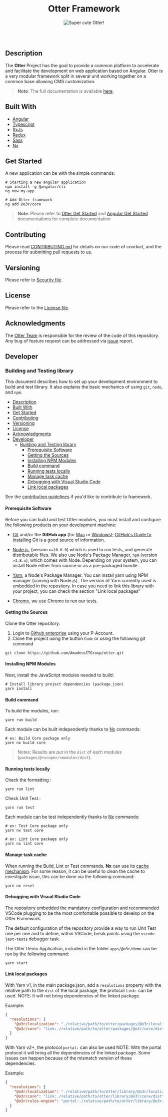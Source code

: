 <h1 align="center">Otter Framework</h1>
<p align="center">
  <img src="./.attachments/logo.png" alt="Super cute Otter!"/>
</p>

<br />
<br />

## Description

The **Otter** Project has the goal to provide a common platform to accelerate and facilitate the development on web application based on Angular.
Otter is a very modular framework split in several unit working together on a common base allowing CMS customization.

> **Note**:  The full documentation is available [here](./docs/README.md).

## Built With

* [Angular](https://angular.io/)
* [Typescript](https://www.typescriptlang.org/)
* [RxJs](http://reactivex.io/rxjs/)
* [Redux](http://redux.js.org/)
* [Sass](http://sass-lang.com/)
* [Nx](https://nx.dev/)

## Get Started

A new application can be with the simple commands:

```shell
# Starting a new angular application
npm install -g @angular/cli
ng new my-app

# Add Otter framework
ng add @o3r/core
```

> **Note**: Please refer to [Otter Get Started](./docs/core/START_NEW_APPLICATION.md) and [Angular Get Started](https://angular.io/guide/setup-local#install-the-angular-cli) documentations for complete documentation

## Contributing

Please read [CONTRIBUTING.md](./CONTRIBUTING.md) for details on our code of conduct, and the process for submitting pull requests to us.

## Versioning

Please refer to [Security file](./SECURITY.md).

## License

Please refer to the [License file](./LICENSE).

## Acknowledgments

The [Otter Team](https://github.com/orgs/amadeus-digital/teams/otter) is responsible for the review of the code of this repository.
Any bug of feature request can be addressed via [issue](https://github.com/AmadeusITGroup/otter/issues/new/choose) report.

## Developer

### Building and Testing library

This document describes how to set up your development environment to build and test library.
It also explains the basic mechanics of using `git`, `node`, and `npm`.

- [Description](#description)
- [Built With](#built-with)
- [Get Started](#get-started)
- [Contributing](#contributing)
- [Versioning](#versioning)
- [License](#license)
- [Acknowledgments](#acknowledgments)
- [Developer](#developer)
  - [Building and Testing library](#building-and-testing-library)
    - [Prerequisite Software](#prerequisite-software)
    - [Getting the Sources](#getting-the-sources)
    - [Installing NPM Modules](#installing-npm-modules)
    - [Build command](#build-command)
    - [Running tests locally](#running-tests-locally)
    - [Manage task cache](#manage-task-cache)
    - [Debugging with Visual Studio Code](#debugging-with-visual-studio-code)
    - [Link local packages](#link-local-packages)

See the [contribution guidelines](./CONTRIBUTING.md)
if you'd like to contribute to framework.

#### Prerequisite Software

Before you can build and test Otter modules, you must install and configure the
following products on your development machine:

* [Git](http://git-scm.com) and/or the **GitHub app** (for [Mac](http://mac.github.com) or
  [Windows](http://windows.github.com)); [GitHub's Guide to Installing
  Git](https://help.github.com/articles/set-up-git) is a good source of information.

* [Node.js](http://nodejs.org), (version `>=10.0.0`) which is used to run tests, and generate distributable files. We also use Node's Package Manager, `npm`
  (version `>3.8.x`), which comes with Node. Depending on your system, you can install Node either from
  source or as a pre-packaged bundle.
  
* [Yarn](https://yarnpkg.com/lang/en/docs/install/), a Node's Package Manager. You can install yarn using NPM manager (coming with Node.js).
  The version of Yarn currently used is embedded in the repository. In case you need to link this library with your project, you can check the section "Link local packages"

* [Chrome](https://www.google.com/chrome/browser/desktop/index.html), we use Chrome to run our tests.

#### Getting the Sources

Clone the Otter repository:

1. Login to [Github enterprise](https://github.com/AmadeusITGroup/otter) using your P-Account.
2. Clone the project using the button `Code` or using the following git command

```shell
git clone https://github.com/AmadeusITGroup/otter.git
```

#### Installing NPM Modules

Next, install the JavaScript modules needed to build:

```shell
# Install library project dependencies (package.json)
yarn install
```

#### Build command

To build the modules, run:

```shell
yarn run build
```

Each module can be built independently thanks to [Nx](https://nx.dev/packages/nx/documents/run) commands:

```shell
# ex: Build Core package only
yarn nx build core
```

> Notes: Results are put in the `dist` of each modules (`packages/@<scope>/<module>/dist`).

#### Running tests locally

Check the formatting :

```shell
yarn run lint
```

Check Unit Test :

```shell
yarn run test
```

Each module can be test independently thanks to [Nx](https://nx.dev/packages/nx/documents/run) commands:

```shell
# ex: Test Core package only
yarn nx test core

# ex: Lint Core package only
yarn nx lint core
```

#### Manage task cache

When running the Build, Lint or Test commands, **Nx** can use its [cache mechanism](https://nx.dev/concepts/how-caching-works).
For some reason, it can be useful to clean the cache to investigate issue, this can be done via the following command:

```shell
yarn nx reset
```

#### Debugging with Visual Studio Code

The repository embedded the mandatory configuration and recommended VSCode plugging to be the most comfortable possible to develop on the Otter Framework.

The default configuration of the repository provide a way to run Unit Test one per one and to define, within VSCode, break points using the `vscode-jest-tests` debugger task.

The Otter Demo Application, included in the folder `apps/@o3r/demo` can be run by the following command:

```shell
yarn start
```

#### Link local packages

With Yarn v1, in the main package.json, add a `resolutions` property with the relative path to the `dist` of the local package, the protocol `link:` can be used.
NOTE: It will not bring dependencies of the linked package.

Example:

```json
{
  "resolutions": {
    "@o3r/localization": "./relative/path/to/otter/packages/@o3r/localization/dist",
    "@o3r/core": "link:./relative/path/to/otter/packages/@o3r/core/dist",
  }
}
```

With Yarn v2+, the protocol `portal:` can also be used
NOTE: With the portal protocol it will bring all the dependencies of the linked package.
Some issues can happen because of the mismatch version of these dependencies.

Example:

```json
{
  "resolutions": {
    "@o3r/localization": "./relative/path/to/otter/library/@o3r/localization/dist",
    "@o3r/core": "link:./relative/path/to/otter/library/@o3r/core/dist",
    "@o3r/rules-engine": "portal:./relative/path/to/otter/library/@o3r/rules-engine/dist",
  }
}
```
